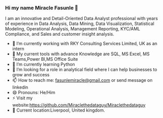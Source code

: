 ### Hi my name Miracle Fasunle 👋
I am an innovative and Detail-Oriented Data Analyst professional with years of experience in Data Analysis, Data Mining, Data Visualization, Statistical Modeling, Operational Analysis, Management Reporting, KYC/AML Compliance, and Sales and customer insight analysis. 

- 💬 I’m currently working with RKY Consulting Services Limited, UK as an intern
- 🔭 My current tools with advance Knowledge are SQL, MS Excel,	MS Teams,Power BI,MS Office Suite
- 🌱 I’m currently learning Python
- 🤔 I’m looking for a role in analytical field where I can help businesses to grow and success
- 📫 How to reach me: fasunlemiracle@gmail.com or send message on linkedin
- 😄 Pronouns: He/Him
- ⚡ Visit my website:https://github.com/Miraclethedataguy/Miraclethedataguy
- 📍 Current location:Liverpool, United kingdom.
